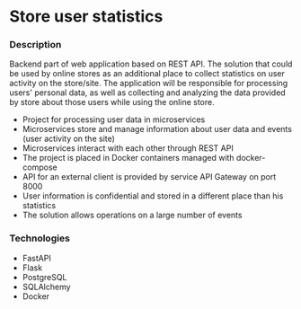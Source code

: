 # Store user statistics

### Description

Backend part of web application based on REST API.
The solution that could be used by online stores as an additional place to collect statistics on user activity on the store/site.
The application will be responsible for processing users' personal data, as well as collecting and analyzing the data provided by store about those users while using the online store.

- Project for processing user data in microservices
- Microservices store and manage information about user data and events (user activity on the site)
- Microservices interact with each other through REST API
- The project is placed in Docker containers managed with docker-compose
- API for an external client is provided by service API Gateway on port 8000
- User information is confidential and stored in a different place than his statistics
- The solution allows operations on a large number of events

### Technologies

- FastAPI
- Flask
- PostgreSQL
- SQLAlchemy
- Docker
